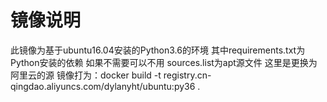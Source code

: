 # 镜像说明
此镜像为基于ubuntu16.04安装的Python3.6的环境
其中requirements.txt为Python安装的依赖  如果不需要可以不用
sources.list为apt源文件 这里是更换为阿里云的源
镜像打为：docker build -t registry.cn-qingdao.aliyuncs.com/dylanyht/ubuntu:py36 .